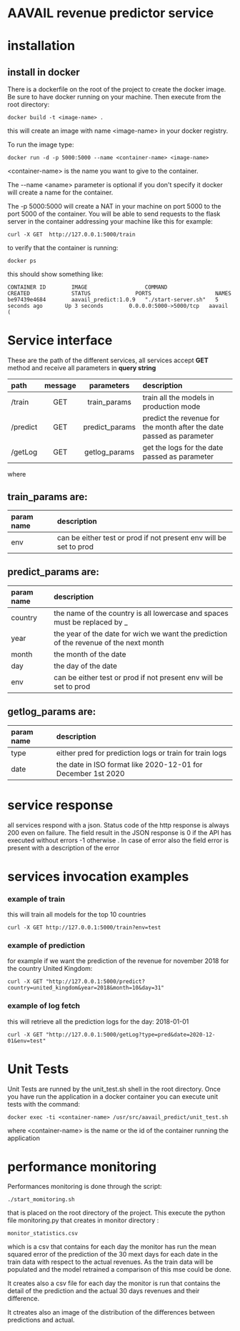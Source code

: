 
# AAVAIL revenue predictor service
# installation 
## install in docker

There is a dockerfile on the root of the project to create the docker image.
Be sure to have docker running on your machine.
Then execute from the root directory:
```
docker build -t <image-name> .
```
this will create an image with name \<image-name> in your docker registry.

To run the image type:
```
docker run -d -p 5000:5000 --name <container-name> <image-name>
```
\<container-name> is the name you want to give to the container.

The --name \<aname> parameter is optional if you don't specify it docker will create a name for the container.

The -p 5000:5000 will create a NAT in your machine on port 5000 to the port 5000 of the container. You will be able to send requests to the flask server in the container addressing your machine like this for example:

```
curl -X GET  http://127.0.0.1:5000/train
```

to verify that the container is running:
```
docker ps
```
this should show something like:
```
CONTAINER ID        IMAGE                  COMMAND               CREATED             STATUS              PORTS                    NAMES
be97439e4684        aavail_predict:1.0.9   "./start-server.sh"   5 seconds ago       Up 3 seconds        0.0.0.0:5000->5000/tcp   aavail
(
```

# Service interface

These are the path of the different services, all services accept **GET** method and receive all parameters in **query string**



|  path   |  message  | parameters| description |
|:-------|:---------:|:---------:|:-----------|
|  /train | GET       | train_params      | train all the models in production mode | 
| /predict | GET | predict_params | predict the revenue for the month after the date passed as parameter|
| /getLog | GET | getlog_params | get the logs for the date passed as parameter


where

## train_params are:
| param name| description |
|:----------|:------------|
| env   | can be either test or prod if not present env will be set to prod|

## predict_params are:
| param name| description |
|:----------|:------------|
| country   | the name of the country is all lowercase and spaces must be replaced by _ |
| year      | the year of the date for wich we want the prediction of the revenue of the next month    |
| month | the month of the date |
| day | the day of the date |
| env   | can be either test or prod if not present env will be set to prod|



## getlog_params are:
| param name| description |
|:----------|:------------|
| type   | either pred for prediction logs or train for train logs |
| date      | the date in ISO format like 2020-12-01 for December 1st 2020   |


# service response
all services respond with a json. Status code of the http response is always 200 even on failure.
The field result in the JSON response is 0 if the API has executed without errors -1 otherwise .
In case of error also the field error is present with a description of the error



# services invocation examples
### example of train
this will train all models for the top 10 countries

```
curl -X GET http://127.0.0.1:5000/train?env=test
```

### example of prediction

for example if we want the prediction of the revenue for november 2018 for the country United Kingdom:
```
curl -X GET "http://127.0.0.1:5000/predict?country=united_kingdom&year=2018&month=10&day=31"
```

### example of log fetch

this will retrieve all the prediction logs for the day: 2018-01-01

```
curl -X GET "http://127.0.0.1:5000/getLog?type=pred&date=2020-12-01&env=test"
```

# Unit Tests

Unit Tests are runned by the  unit_test.sh shell in the root directory.
Once you have run the application in a docker container you can execute unit tests with the command:
```
docker exec -ti <container-name> /usr/src/aavail_predict/unit_test.sh
```

where \<container-name> is the name or the id of the container running the application

# performance monitoring

Performances monitoring is done through the script:
```
./start_momitoring.sh
```
that is placed on the root directory of the project.
This execute the python file monitoring.py that creates in monitor directory :
```
monitor_statistics.csv
```
which is a csv that contains for each day the monitor has run the mean squared error of the prediction of the 30 mext days for each date in the train data with respect to the actual revenues. As the train data will be populated and the model retrained a comparison of this mse could be done.

It creates also a csv file for each day the monitor is run that contains the detail of the prediction and the actual 30 days revenues and their difference.

It ctreates also an image of the distribution of the differences between predictions and actual.